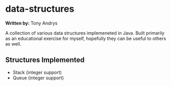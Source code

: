 data-structures
==========

<b>Written by:</b> Tony Andrys

A collection of various data structures implemeneted in Java. Built primarily as an educational exercise for myself, hopefully they can be useful to others as well.

Structures Implemented
----------
* Stack (integer support)
* Queue (integer support)
